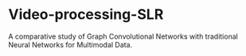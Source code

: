 # Video-processing-SLR
A comparative study of Graph Convolutional Networks with traditional Neural Networks for Multimodal Data.
